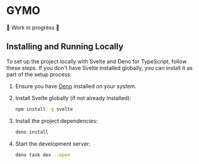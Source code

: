 # GYMO

🚧 Work in progress 🚧

## Installing and Running Locally

To set up the project locally with Svelte and Deno for TypeScript, follow these steps. If you don't have Svelte installed globally, you can install it as part of the setup process:

1. Ensure you have [Deno](https://deno.land/) installed on your system.

2. Install Svelte globally (if not already installed):

   ```bash
   npm install -g svelte
   ```

3. Install the project dependencies:

   ```bash
   deno install
   ```

4. Start the development server:

   ```bash
   deno task dev --open
   ```
